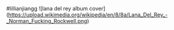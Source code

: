 #lillianjiangg
![lana del rey album cover] (https://upload.wikimedia.org/wikipedia/en/8/8a/Lana_Del_Rey_-_Norman_Fucking_Rockwell.png)


